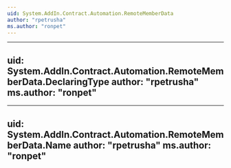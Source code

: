 ```yaml
---
uid: System.AddIn.Contract.Automation.RemoteMemberData
author: "rpetrusha"
ms.author: "ronpet"
---
```


---
uid: System.AddIn.Contract.Automation.RemoteMemberData.DeclaringType
author: "rpetrusha"
ms.author: "ronpet"
---

---
uid: System.AddIn.Contract.Automation.RemoteMemberData.Name
author: "rpetrusha"
ms.author: "ronpet"
---
